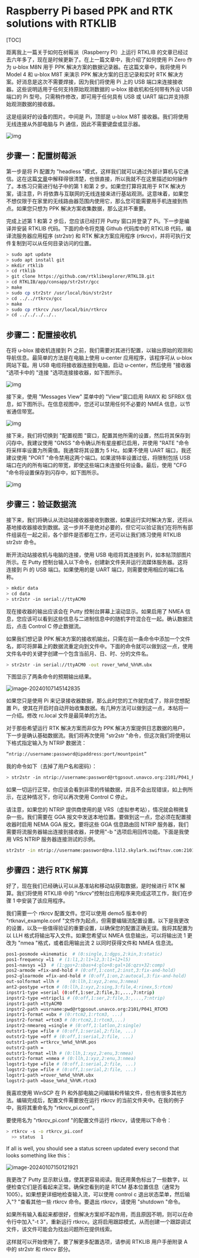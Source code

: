 # Raspberry Pi based PPK and RTK solutions with RTKLIB

[TOC]

距离我上一篇关于如何在树莓派（Raspberry PI）上运行 RTKLIB 的文章已经过去六年多了，现在是时候更新了。在上一篇文章中，我介绍了如何使用 Pi Zero 作为 u-blox M8N 用于 PPK 解决方案的数据记录器。在这篇文章中，我将使用 Pi Model 4 和 u-blox M8T 来演示 PPK 解决方案的日志记录和实时 RTK 解决方案。好消息是这次不需要焊接，因为我们将使用 Pi 上的 USB 端口来连接接收器。这些说明适用于任何支持原始观测数据的 u-blox 接收机和任何带有外设 USB 端口的 Pi 型号。只需稍作修改，即可用于任何具有 USB 或 UART 端口并支持原始观测数据的接收器。

这是组装好的设备的图片。中间是 Pi，顶部是 u-blox M8T 接收器。我们将使用无线连接从外部电脑与 Pi 通信，因此不需要键盘或显示器。

![img](https://pic-bed-1316053657.cos.ap-nanjing.myqcloud.com/img/image-6.png)

## 步骤一：配置树莓派

第一步是将 Pi 配置为 "headless "模式，这样我们就可以通过外部计算机与它通信。这在这篇[文章](https://picockpit.com/raspberry-pi/headless-setup-fro-raspberry-pi/)中解释得很清楚，也很直接，所以我就不在这里描述如何操作了。本练习只需进行帖子中的第 1 和第 2 步。如果您打算将其用于 RTK 解决方案，请注意，Pi 将依靠与互联网的无线连接来进行基站观测。这意味着，如果您不想仅限于在家里的无线路由器范围内使用它，那么您可能需要用手机连接到热点。如果您只想为 PPK 解决方案收集数据，那么这并不重要。

完成上述第 1 和第 2 步后，您应该已经打开 Putty 窗口并登录了 Pi。下一步是编译并安装 RTKLIB 代码。下面的命令将克隆 Github 代码库中的 RTKLIB 代码，编译流服务器应用程序 (str2str) 和 RTK 解决方案应用程序 (rtkrcv)，并将可执行文件复制到可以从任何目录访问的位置。

```bash
> sudo apt update
> sudo apt install git
> mkdir rtklib
> cd rtklib
> git clone https://github.com/rtklibexplorer/RTKLIB.git
> cd RTKLIB/app/consapp/str2str/gcc
> make
> sudo cp str2str /usr/local/bin/str2str
> cd ../../rtkrcv/gcc
> make
> sudo cp rtkrcv /usr/local/bin/rtkrcv
> cd ../../../../..
```

## 步骤二：配置接收机

在将 u-blox 接收机连接到 Pi 之前，我们需要对其进行配置，以输出原始的观测和导航信息。最简单的方法是在电脑上使用 u-center 应用程序，该程序可从 u-blox 网站下载。用 USB 电缆将接收器连接到电脑，启动 u-center，然后使用 "接收器 "选项卡中的 "连接 "选项连接接收器，如下图所示。

![img](https://pic-bed-1316053657.cos.ap-nanjing.myqcloud.com/img/image-1.png)

接下来，使用 "Messages View" 菜单中的 "View"窗口启用 RAWX 和 SFRBX 信息，如下图所示。在信息视图中，您还可以禁用任何不必要的 NMEA 信息，以节省通信带宽。

![img](https://pic-bed-1316053657.cos.ap-nanjing.myqcloud.com/img/image-3.png)

接下来，我们将切换到 "配置视图 "窗口，配置其他所需的设置，然后将其保存到闪存中。我建议使用 "GNSS "命令确认所有星座都已启用，并使用 "RATE "命令将采样率设置为所需值。我通常将其设置为 5 Hz。如果不使用 UART 端口，我还建议使用 "PORT "命令禁用这两个端口。如果波特率设置过低，将限制包括 USB 端口在内的所有端口的带宽，即使这些端口未连接任何设备。最后，使用 "CFG "命令将设置保存到闪存中，如下图所示。

![img](https://pic-bed-1316053657.cos.ap-nanjing.myqcloud.com/img/image-5.png)

## 步骤三：验证数据流

接下来，我们将确认从流动站接收器接收到数据，如果运行实时解决方案，还将从基地接收器接收到数据。这一步并不是绝对必要的，但它可以验证我们在将所有部件组装在一起之前，各个部件是否都在工作，还可以让我们练习使用 RTKLIB str2str 命令。

断开流动站接收机与电脑的连接，使用 USB 电缆将其连接到 Pi，如本帖顶部图片所示。在 Putty 控制台输入以下命令，创建新文件夹并运行流媒体服务器。这将连接到 Pi 的 USB 端口。如果使用的是 UART 端口，则需要使用相应的端口名称。

```bash
> mkdir data
> cd data
> str2str -in serial://ttyACM0
```

现在接收器的输出应该会在 Putty 控制台屏幕上滚动显示。如果启用了 NMEA 信息，您应该可以看到这些信息与二进制信息中的随机字符混合在一起。确认数据流后，点击 Control C 停止数据流。

如果我们想记录 PPK 解决方案的接收机输出，只需在前一条命令中添加一个文件名，即可将屏幕上的数据流重定向到文件中。下面的命令就可以做到这一点，使用文件名中的关键字创建一个包含当前月、日、时、分的文件名。

```bash
> str2str -in serial://ttyACM0 -out rover_%m%d_%h%M.ubx
```

下图显示了两条命令的预期输出结果。

![image-20240107145142835](https://pic-bed-1316053657.cos.ap-nanjing.myqcloud.com/img/image-20240107145142835.png)

如果您只是使用 Pi 来记录接收器数据，那么此时您的工作就完成了，除非您想配置 Pi，使其在开启时自动开始收集数据。有几种方法可以做到这一点，本帖将一一介绍。修改 rc.local 文件是最简单的方法。

对于那些希望运行 RTK 解决方案而非仅为 PPK 解决方案提供日志数据的用户，下一步是确认基础数据流。我们将再次使用 "str2str "命令，但这次我们将使用以下格式指定输入为 NTRIP 数据流：

```bash
“ntrip://username:password@ipaddress:port/mountpoint”
```

我的命令如下（去掉了用户名和密码）：

```bash
> str2str -in ntrip://username:password@rtgpsout.unavco.org:2101/P041_RTCM3: -out temp.log
```

如果一切运行正常，你应该会看到非零的传输数据，并且不会出现错误，如上例所示，在这种情况下，你可以再次使用 Control C 停止。

请注意，如果您的 NTRIP 提供商使用的是 VRS（虚拟参考站），情况就会稍微复杂一些。我们需要在 GGA 报文中发送本地位置。要做到这一点，您必须在配置接收器时启用 NEMA GGA 报文。要将这些 GGA 信息路由回 NTRIP 服务器，我们需要将流服务器输出连接到接收器，并使用"-b "选项启用回传功能。下面是我使用 VRS NTRIP 服务器连接测试的示例。

```bash
str2str -in ntrip://username:password@na.l1l2.skylark.swiftnav.com:2101/CRS -b 1 -out serial://ttyACM0
```

## 步骤四：进行 RTK 解算

好了，现在我们已经确认可以从基准站和移动站获取数据，是时候进行 RTK 解算。我们将使用 RTKLIB 中的 "rtkrcv"控制台应用程序来完成这项工作，我们在步骤 1 中安装了该应用程序。

我们需要一个 rtkrcv 配置文件。您可以使用 demo5 版本中的 "rtknavi_example.conf "文件作为起点，但需要编辑流配置设置。以下是我更改的设置，以及一些值得验证的重要设置，以确保您的配置正确无误。我将其配置为以 LLH 格式将输出写入文件。如果您希望以 NMEA 信息输出，可以将输出流 1 更改为 "nmea "格式，或者启用输出流 2 以同时获得文件和 NMEA 信息流。

```bash
pos1-posmode =kinematic  # (0:single,1:dgps,2:kin,3:static)
pos1-frequency =l1  # (1:l1,2:l1+l2,3:l1+l2+l5)
pos1-navsys =13  # (1:gps+2:sbas+4:glo+8:gal+16:qzs+32:comp)
pos2-armode =fix-and-hold # (0:off,1:cont,2:inst,3:fix-and-hold)
pos2-gloarmode =fix-and-hold # (0:off,1:on,2:autocal,3:fix-and-hold)
out-solformat =llh #    (0:llh,1:xyz,2:enu,3:nmea)
ant2-postype =rtcm # (0:llh,1:xyz,2:sing,3:file,4:rinex,5:rtcm)
inpstr1-type =serial (0:off,1:ser,2:file,3:,...,7:ntrip)
inpstr2-type =ntripcli # (0:off,1:ser,2:file,3:,...,7:ntrip)
inpstr1-path =ttyACM0
inpstr2-path =usrname:pwd@rtgpsout.unavco.org:2101/P041_RTCM3
inpstr1-format =ubx # (0:rtcm2,1:rtcm3, ...)
inpstr2-format =rtcm3 # (0:rtcm2,1:rtcm3,...)
inpstr2-nmeareq =single # (0:off,1:latlon,2:single)
outstr1-type =file # (0:off,1:serial,2:file, ...)
outstr2-type =off # (0:off,1:serial,2:file, ...)
outstr1-path =rtkrcv_%m%d_%h%M.pos
outstr2-path =
outstr1-format =llh # (0:llh,1:xyz,2:enu,3:nmea)
outstr2-format =nmea # (0:llh,1:xyz,2:enu,3:nmea)
logstr1-type =file # (0:off,1:serial,2:file, ...)
logstr2-type =file # (0:off,1:serial,2:file, ...)
logstr1-path =rover_%m%d_%h%M.ubx
logstr2-path =base_%m%d_%h%M.rtcm3
```

我喜欢使用 WinSCP 在 Pi 和外部电脑之间编辑和传输文件，但也有很多其他方法。编辑完成后，配置文件需要放在运行 rtkrcv 的当前文件夹中。在我的例子中，我将其重命名为 "rtkrcv_pi.conf"。

要使用名为 "rtkrcv_pi.conf "的配置文件运行 rtkrcv，请使用以下命令：

```bash
> rtkrcv -s -o rtkrcv_pi.conf
  >> status  1
```

If all is well, you should see a status screen updated every second that looks something like this：

![image-20240107150121921](https://pic-bed-1316053657.cos.ap-nanjing.myqcloud.com/img/image-20240107150121921.png)

我更改了 Putty 显示默认值，使其更容易阅读。我还用黄色标出了一些数字，以便检查它们是否看起来正常。确保您看到的是 RTCM 基本位置信息（通常为 1005）。如果想更详细地检查输入流，可以使用 control c 退出状态菜单，然后输入"? "查看其他一些 rtkrcv 命令。要退出 rtkrcv，请使用 "shutdown "命令。

如果所有输入看起来都很好，但解决方案却不起作用，而且原因不明，则可以在命令行中加入"-t 3"，重新运行 rtkrcv。这将启用跟踪模式，从而创建一个跟踪调试文件，该文件可能会为找出问题所在提供线索。

这样就可以开始使用了。要了解更多配置选项，请参阅 RTKLIB 用户手册附录 A 中的 str2str 和 rtkrcv 部分。